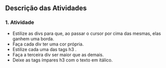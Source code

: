 ## Descrição das Atividades

### 1. Atividade
  * Estilize as divs para que, ao passar o cursor por cima das mesmas, elas ganhem uma borda.
  * Faça cada div ter uma cor própria.
  * Estilize cada uma das tags h3 .
  * Faça a terceira div ser maior que as demais.
  * Deixe as tags ímpares h3 com o texto em itálico.